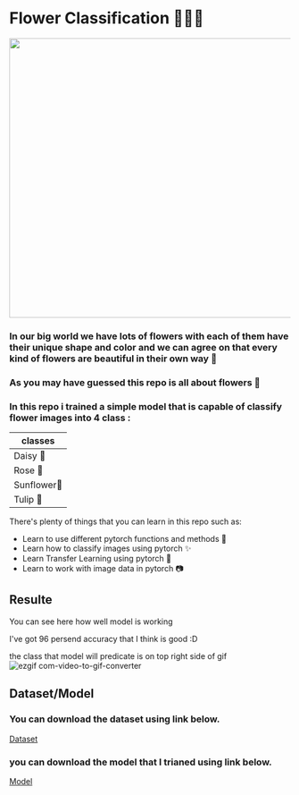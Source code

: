# Flower Classification 🌼🌻🌷





<img src="https://github.com/0nE01/Flower-Classification/assets/127254729/6ab8d7c5-1fa2-4416-a826-ca3fdc8465a1" width="1100" height="500">



### In our big world we have lots of flowers with each of them have their unique shape and color and we can agree on that every kind of flowers are beautiful in their own way 🌼
### As you may have guessed this repo is all about flowers 🎇
### In this repo i trained a simple model that is capable of classify flower images into 4 class :
|  classes  | 
| ------------- | 
| Daisy 🌼|
| Rose 🌹|
| Sunflower🌻 |
| Tulip 🌷|

There's plenty of things that you can learn in this repo such as:
* Learn to use different pytorch functions and methods 💪
* Learn how to classify images using pytorch ✨
* Learn Transfer Learning using pytorch 🤖
* Learn to work with image data in pytorch 📷
  
Resulte
----
You can see here how well model is working

I've got 96 persend accuracy that I think is good :D

the class that model will predicate is on top right side of gif
![ezgif com-video-to-gif-converter](https://github.com/0nE01/Flower-Classification/assets/127254729/ec6c060a-ccf4-4d71-90a5-0b3e7f8f582e)

Dataset/Model
----

### You can download the dataset using link below.
   
[Dataset](https://drive.google.com/file/d/1VcbD7aIt-hcdkPGlZRluc6FXwkA-BczZ/view?usp=drive_link) 


### you can download the model that I trianed using link below.

[Model](https://drive.google.com/file/d/1hPiFCh_oRgxaOH5fTjuAD1tu0sTLGidg/view?usp=drive_link)


